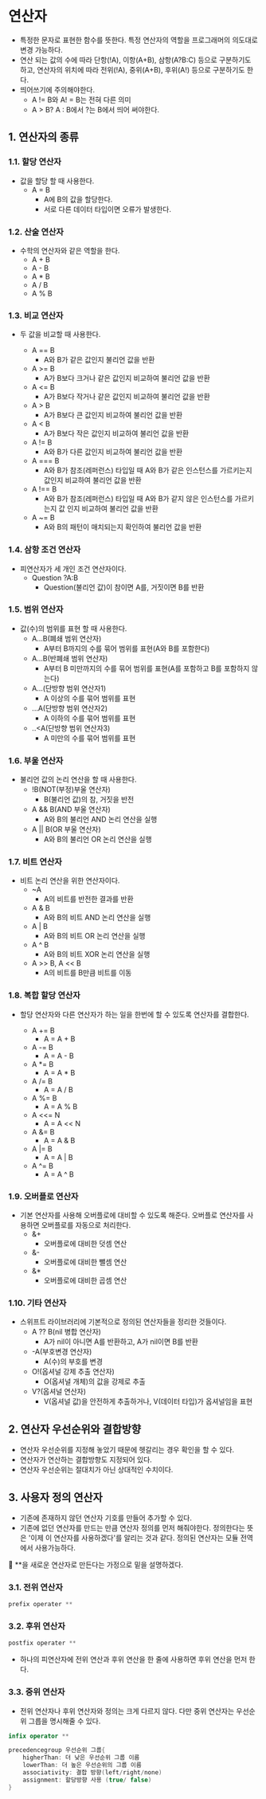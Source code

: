 # 연산자
- 특정한 문자로 표현한 함수를 뜻한다. 특정 연산자의 역할을 프로그래머의 의도대로 변경 가능하다.
- 연산 되는 값의 수에 따라 단항(!A), 이항(A+B), 삼항(A?B:C) 등으로 구분하기도 하고, 연산자의 위치에 따라 전위(!A), 중위(A+B), 후위(A!) 등으로 구분하기도 한다.
- 띄어쓰기에 주의해야한다.
	- A != B와 A! = B는 전혀 다른 의미
	- A > B? A : B에서 ?는 B에서 띄어 써야한다.

## 1. 연산자의 종류

### 1.1. 할당 연산자
- 값을 할당 할 때 사용한다.
   - A = B
       - A에 B의 값을 할당한다.
       - 서로 다른 데이터 타입이면 오류가 발생한다.

### 1.2. 산술 연산자
- 수학의 연산자와 같은 역할을 한다.
    - A + B
    - A - B
    - A * B
    - A / B
    - A % B

### 1.3. 비교 연산자
- 두 값을 비교할 때 사용한다.

    - A == B
    	- A와 B가 같은 값인지 불리언 값을 반환
    - A >= B
    	- A가 B보다 크거나 같은 값인지 비교하여 불리언 값을 반환
    - A <= B
    	- A가 B보다 작거나 같은 값인지 비교하여 불리언 값을 반환
    - A > B
    	- A가 B보다 큰 값인지 비교하여 불리언 값을 반환
    - A < B
    	- A가 B보다 작은 값인지 비교하여 불리언 값을 반환
    - A != B
    	- A와 B가 다른 값인지 비교하여 불리언 값을 반환
    - A === B
    	- A와 B가 참조(레퍼런스) 타입일 때 A와 B가 같은 인스턴스를 가르키는지 값인지 		 비교하여 불리언 값을 반환
    - A !== B
    	- A와 B가 참조(레퍼런스) 타입일 때 A와 B가 같지 않은 인스턴스를 가르키는지 값          인지 비교하여 불리언 값을 반환
    - A ~= B
    	- A와 B의 패턴이 매치되는지 확인하여 불리언 값을 반환
    
### 1.4. 삼항 조건 연산자
- 피연산자가 세 개인 조건 연산자이다.
   - Question ?A:B
      - Question(불리언 값)이 참이면 A를, 거짓이면 B를 반환

### 1.5. 범위 연산자
- 값(수)의 범위를 표현 할 때 사용한다.
   - A...B(폐쇄 범위 연산자)
       - A부터 B까지의 수를 묶어 범위를 표현(A와 B를 포함한다)
   - A...B(반폐쇄 범위 연산자)
       - A부터 B 미만까지의 수를 묶어 범위를 표현(A를 포함하고 B를 포함하지 않는다)	
   - A...(단방향 범위 연산자1)
       - A 이상의 수를 묶어 범위를 표현
   - ...A(단방향 범위 연산자2)
       - A 이하의 수를 묶어 범위를 표현
   - ..<A(단방향 범위 연산자3)
       - A 미만의 수를 묶어 범위를 표현

### 1.6. 부울 연산자
- 불리언 값의 논리 연산을 할 때 사용한다.
   - !B(NOT(부정)부울 연산자)
      - B(불리언 값)의 참, 거짓을 반전
   - A && B(AND 부울 연산자)
      - A와 B의 불리언 AND 논리 연산을 실행
   - A || B(OR 부울 연산자)
      - A와 B의 불리언 OR 논리 연산을 실행

### 1.7. 비트 연산자
- 비트 논리 연산을 위한 연산자이다.
	- ~A
    	- A의 비트를 반전한 결과를 반환
    - A & B
    	- A와 B의 비트 AND 논리 연산을 실행
    - A | B
    	- A와 B의 비트 OR 논리 연산을 실행
    - A ^ B
    	- A와 B의 비트 XOR 논리 연산을 실행
    - A >> B, A << B
    	- A의 비트를 B만큼 비트를 이동

### 1.8. 복합 할당 연산자
- 할당 연산자와 다른 연산자가 하는 일을 한번에 할 수 있도록 연산자를 결합한다.
	
   - A += B
      - A = A + B
   - A -= B
      - A = A - B
   - A *= B
      - A = A * B
   - A /= B
      - A = A / B
   - A %= B
      - A = A % B
   - A <<= N
      - A = A << N
   - A &= B
      - A = A & B
   - A |= B
      - A = A | B
   - A ^= B
      - A = A ^ B

### 1.9. 오버플로 연산자
- 기본 연산자를 사용해 오버플로에 대비할 수 있도록 해준다. 오버플로 연산자를 사용하면 오버플로를 자동으로 처리한다.
   - &+
      - 오버플로에 대비한 덧셈 연산
   - &-
      - 오버플로에 대비한 뺄셈 연산
   - &*
      - 오버플로에 대비한 곱셈 연산

### 1.10. 기타 연산자
- 스위프트 라이브러리에 기본적으로 정의된 연산자들을 정리한 것들이다.
   - A ?? B(nil 병합 연산자)
      - A가 nil이 아니면 A를 반환하고, A가 nil이면 B를 반환
   - -A(부호변경 연산자)
      - A(수)의 부호를 변경
   - O!(옵셔널 강제 추출 연산자)
      - O(옵셔널 개체)의 값을 강제로 추출
   - V?(옵셔널 연산자)
      - V(옵셔널 값)을 안전하게 추출하거나, V(데이터 타입)가 옵셔널임을 표현

## 2. 연산자 우선순위와 결합방향
- 연산자 우선순위를 지정해 놓았기 때문에 헷갈리는 경우 확인을 할 수 있다.
- 연산자가 연산하는 결합방향도 지정되어 있다.
- 연산자 우선순위는 절대치가 아닌 상대적인 수치이다.

## 3. 사용자 정의 연산자
- 기존에 존재하지 않던 연산자 기호를 만들어 추가할 수 있다.
- 기존에 없던 연산자를 만드는 만큼 연산자 정의를 먼저 해줘야한다. 정의한다는 뜻은 '이제 이 연산자를 사용하겠다'를 알리는 것과 같다. 정의된 연산자는 모듈 전역에서 사용가능하다.

📣 **을 새로운 연산자로 만든다는 가정으로 밑을 설명하겠다.
### 3.1. 전위 연산자
```swift
prefix operater **
```

### 3.2. 후위 연산자
```swift
postfix operater **
```
- 하나의 피연산자에 전위 연산과 후위 연산을 한 줄에 사용하면 후위 연산을 먼저 한다.

### 3.3. 중위 연산자
- 전위 연산자나 후위 연산자와 정의는 크게 다르지 않다. 다만 중위 연산자는 우선순위 그릅을 명시해줄 수 있다.
```swift
infix operator **
```
```swift
precedencegroup 우선순위 그룹{
    higherThan: 더 낮은 우선순위 그룹 이름
    lowerThan: 더 높은 우선순위의 그룹 이름
    associativity: 결합 방향(left/right/none)
    assignment: 할당방향 사용 (true/ false)
}
```
